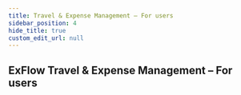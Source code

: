 ```yaml
---
title: Travel & Expense Management – For users
sidebar_position: 4
hide_title: true
custom_edit_url: null
---
```

## ExFlow Travel & Expense Management – For users


